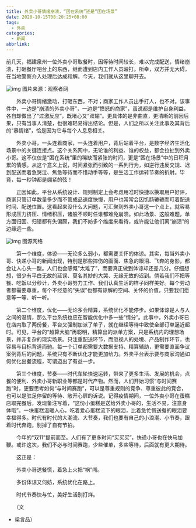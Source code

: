 ```yaml
---
title: 外卖小哥情绪崩溃，“困在系统”还是“困在场景”
date: 2020-10-15T08:20:25+08:00
tags:
  - 外卖
categories:
  - 新闻
abbrlink:
---
```


前几天，福建泉州一位外卖小哥取餐时，因等待时间较长，难以完成配送，情绪崩溃，打砸餐厅吧台上的东西，继而遭到店内工作人员殴打。所幸，双方并无大碍，在当地警察介入处理后达成和解。今天，我们就从这里聊开去。

![img](https://cdn.jsdelivr.net/gh/yakeing/Documentation@main/Hexo/images/608c-kcieyvz7438864.gif)
图片来源：观察者网

　　外卖小哥情绪激动，打砸东西，不对；商家工作人员出手打人，也不对。该事件中，一边是“崩溃的外卖小哥”，一边是“愤怒的商家”，虽说都是维护自身利益，各自却做出了“过激反应”，既堵心又“双输”。更具体的是非曲直，更清晰的前因后果，只有当事人清楚，也很难轻易得出结论。但是，人们之所以关注此事及其背后的“暴情绪”，恰是因为它与每个人息息相关。

　　外卖小哥，一头连着商家，一头连着用户，背后站着平台，是数字经济生活化场景中的关键连接点。这个关系网中，无论谁的利益、谁的权益，都会拉扯到外卖小哥。这不仅仅是“困在系统”里的稀缺而紧张的时间，更是“困在场景”中的日积月累的情感。从这个意义上说，时间紧张而引致的一系列行为，如逆行违反交规、迟到配送而着急哭泣、焦急等待而不惜动手等等，是生活工作运转节奏的折射。毕竟，每一秒钟都是绷紧的弦！

　　正因如此，平台从系统设计、规则制定上会考虑用准时快捷以换取用户好评，商家只管订单数量多少而不管成品速度快慢，用户也常常会因饥肠辘辘而盯着配送时间、配送位置。这看起来没什么大问题，可汇聚到外卖小哥这一个点上，就容易形成压力挤压、情绪积压，诸般不顺时任谁都难免崩溃。如此场景、这般难题，单方面归因、归错都有失偏颇，我们不妨多个维度来看待，或许能让他们离“崩溃”的边缘远一些。

![img](https://cdn.jsdelivr.net/gh/yakeing/Documentation@main/Hexo/images/67fe-kcieyvz7438891.jpg)
图源网络

　　第一个维度，体谅——无论多么弱小，都需要关怀的体谅。其实，每当外卖小哥、快递小哥的新闻出现，特别是那些摔伤的画面、焦急的眼泪、飞奔的身影，都会让人心头一酸。人们也会感慨“太难了”，而要真正做到体谅却还差几分。仔细想想，很少有平白无故的延误、莫名其妙的大哭、无缘无故的迟到。倘若我们不把等餐、吃饭以分秒计，外卖小哥努力工作、我们认真生活的样子同样美好。每个劳动者都需要尊重，每个不经意的“失误”也都有谅解的空间、关怀的价值，只要我们愿意等一等、听一听。

　　第二个维度，优化——无论多会精算，系统优化不能停步。如果体谅是人与人之间的温情，那么平台系统也应在智能优化中多一些“情分”。此事中，外卖小哥已在店内取了两份餐，平台又强制加派了单子，就在继续等待中致使全部订单逼近超时。可见，平台的“超算大脑”再聪明，精算出的派单方案，只是系统内的理想场景，并非复杂的现实场景。只注重配送环节，而忽视人的处境、产品制作环节，也容易与目标背道而驰。每一个订单都需要大数据支持、精算辅助，更需要直面争议案例背后的问题，系统只有不断优化才能更加给力。外卖平台表示要与商家沟通如何优化出餐流程，可谓迈出了有益一步。

　　第三个维度，节奏——时代车轮快速运转，带来了更多生活、发展的机会，点餐的便利、外卖小哥新职业等都是时代产物。然而，人们开始习惯“与时间赛跑”时，更要思考如何“与时间赛跑”，可以是尊重规则的竞争、尊重彼此的竞合，也可以是驻足停留的等待、敞开心扉的诉说。记得疫情期间，一位外卖小哥在蛋糕店取完餐后，发现备注写着，“这份小蛋糕是送给外卖小哥的，生活不易，注意身体哦”。一块蛋糕温暖人心，吃着爱心蛋糕流下的眼泪，比着急忙慌送餐的眼泪要幸福得多。时代有时代的大潮流、大节奏，我们也要有自己的小浪潮、小节奏，跟着时代奔跑，别掉了自有节拍。

　　今年的“双11”提前而至。人们有了更多时间“买买买”，快递小哥也在快马加鞭。或许这次，我们不必与时间赛跑，少些催单，多些等待，后面就有更大期待。

　　这正是：

　　外卖小哥送餐慌，着急上火把“祸”闯。

　　多份体谅又何妨，系统优化在路上。

　　时代节奏快与忙，美好生活别打烊。

　　（文
  -  梁言品）